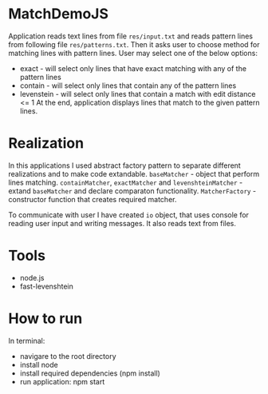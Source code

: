 # MatchDemoJS

Application reads text lines from file ```res/input.txt``` and reads pattern lines from following file ```res/patterns.txt```.
Then it asks user to choose method for matching lines with pattern lines. User may select one of the below options:
- exact - will select only lines that have exact matching with any of the pattern lines
- contain - will select only lines that contain any of the pattern lines
- levenstein - will select only lines that contain a match with edit distance <= 1
At the end, application displays lines that match to the given pattern lines.



# Realization

In this applications I used abstract factory pattern to separate different realizations and to make code extandable.
```baseMatcher``` - object that perform lines matching. ```containMatcher```, ```exactMatcher``` and ```levenshteinMatcher``` - extand ```baseMatcher``` and declare comparaton functionality.
```MatcherFactory``` - constructor function that creates required matcher.

To communicate with user I have created ```io``` object, that uses console for reading user input and writing messages. It also reads text from files.

# Tools
- node.js
- fast-levenshtein
  
# How to run

In terminal:
- navigare to the root directory
- install node
- install required dependencies (npm install)
- run application: npm start
